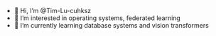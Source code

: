 - 👋 Hi, I’m @Tim-Lu-cuhksz
- 👀 I’m interested in operating systems, federated learning
- 🌱 I’m currently learning database systems and vision transformers


<!---
Tim-Lu-cuhksz/Tim-Lu-cuhksz is a ✨ special ✨ repository because its `README.md` (this file) appears on your GitHub profile.
You can click the Preview link to take a look at your changes.
--->
